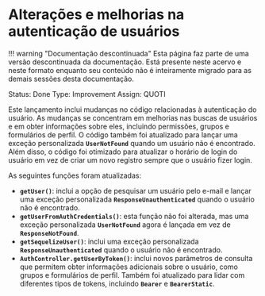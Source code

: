 # Alterações e melhorias na autenticação de usuários

!!! warning "Documentação descontinuada"
    Esta página faz parte de uma versão descontinuada da documentação. Está presente neste acervo e neste formato enquanto seu conteúdo não é inteiramente migrado para as demais sessões desta documentação.



Status: Done
Type: Improvement
Assign: QUOTI

Este lançamento inclui mudanças no código relacionadas à autenticação do usuário. As mudanças se concentram em melhorias nas buscas de usuários e em obter informações sobre eles, incluindo permissões, grupos e formulários de perfil. O código também foi atualizado para lançar uma exceção personalizada **`UserNotFound`** quando um usuário não é encontrado. Além disso, o código foi otimizado para atualizar o horário de login do usuário em vez de criar um novo registro sempre que o usuário fizer login.

As seguintes funções foram atualizadas:

- **`getUser()`**: inclui a opção de pesquisar um usuário pelo e-mail e lançar uma exceção personalizada **`ResponseUnauthenticated`** quando o usuário não é encontrado.
- **`getUserFromAuthCredentials()`**: esta função não foi alterada, mas uma exceção personalizada **`UserNotFound`** agora é lançada em vez de **`ResponseNotFound`**.
- **`getSequelizeUser()`**: inclui uma exceção personalizada **`ResponseUnauthenticated`** quando o usuário não é encontrado.
- **`AuthController.getUserByToken()`**: inclui novos parâmetros de consulta que permitem obter informações adicionais sobre o usuário, como grupos e formulários de perfil. Também foi atualizado para lidar com diferentes tipos de tokens, incluindo **`Bearer`** e **`BearerStatic`**.
